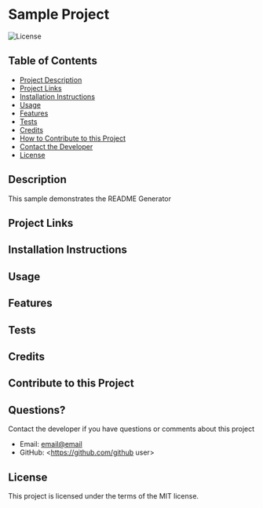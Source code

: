 
  # Sample Project

  ![License](https://img.shields.io/badge/License-MIT-9cf.svg)

  ## Table of Contents
  * [Project Description](#description)
  * [Project Links](#link)
  * [Installation Instructions](#installation)
  * [Usage](#usage)
  * [Features](#features)
  * [Tests](#tests)
  * [Credits](#credits)
  * [How to Contribute to this Project](#contribute)
  * [Contact the Developer](#contact)
  * [License](#license) 

  ## Description
  This sample demonstrates the README Generator

  ## Project Links


  ## Installation Instructions


  ## Usage
  

  ## Features
  

  ## Tests


  ## Credits
  

  ## Contribute to this Project

  ## Questions?
  Contact the developer if you have questions or comments about this project
  * Email: <email@email>
  * GitHub: <https://github.com/github user>

  ## License
  This project is licensed under the terms of the MIT license.  
 